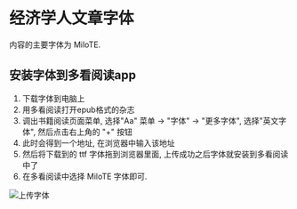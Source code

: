 # 经济学人文章字体

内容的主要字体为 MiloTE.

## 安装字体到多看阅读app

1. 下载字体到电脑上
2. 用多看阅读打开epub格式的杂志
3. 调出书籍阅读页面菜单, 选择"Aa" 菜单 -> "字体" -> "更多字体", 选择"英文字体", 然后点击右上角的 "+" 按钮
4. 此时会得到一个地址, 在浏览器中输入该地址
5. 然后将下载到的 ttf 字体拖到浏览器里面, 上传成功之后字体就安装到多看阅读中了
6. 在多看阅读中选择 MiloTE 字体即可.

![上传字体](https://img-blog.csdnimg.cn/20201231173918545.jpg)
